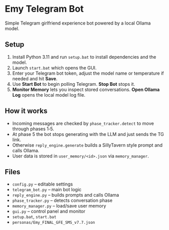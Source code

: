 # Emy Telegram Bot

Simple Telegram girlfriend experience bot powered by a local Ollama model.

## Setup
1. Install Python 3.11 and run `setup.bat` to install dependencies and the model.
2. Launch `start.bat` which opens the GUI.
3. Enter your Telegram bot token, adjust the model name or temperature if needed and hit **Save**.
4. Use **Start Bot** to begin polling Telegram. **Stop Bot** stops it.
5. **Monitor Memory** lets you inspect stored conversations. **Open Ollama Log** opens the local model log file.

## How it works
- Incoming messages are checked by `phase_tracker.detect` to move through phases 1‑5.
- At phase 5 the bot stops generating with the LLM and just sends the TG link.
- Otherwise `reply_engine.generate` builds a SillyTavern style prompt and calls Ollama.
- User data is stored in `user_memory/<id>.json` via `memory_manager`.

## Files
- `config.py` – editable settings
- `telegram_bot.py` – main bot logic
- `reply_engine.py` – builds prompts and calls Ollama
- `phase_tracker.py` – detects conversation phase
- `memory_manager.py` – load/save user memory
- `gui.py` – control panel and monitor
- `setup.bat`, `start.bat`
- `personas/Emy_FINAL_GFE_SMS_v7.7.json`
